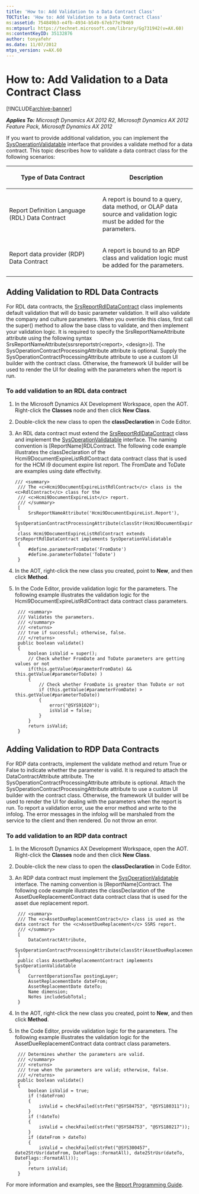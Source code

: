 ```yaml
---
title: 'How to: Add Validation to a Data Contract Class'
TOCTitle: 'How to: Add Validation to a Data Contract Class'
ms:assetid: 754849b3-e4fb-4934-b549-67eb77e79469
ms:mtpsurl: https://technet.microsoft.com/library/Gg731942(v=AX.60)
ms:contentKeyID: 35132876
author: tonyafehr
ms.date: 11/07/2012
mtps_version: v=AX.60
---
```


# How to: Add Validation to a Data Contract Class 


[!INCLUDE[archive-banner](includes/archive-banner.md)]


_**Applies To:** Microsoft Dynamics AX 2012 R2, Microsoft Dynamics AX 2012 Feature Pack, Microsoft Dynamics AX 2012_

If you want to provide additional validation, you can implement the [SysOperationValidatable](https://technet.microsoft.com/library/gg963711\(v=ax.60\)) interface that provides a validate method for a data contract. This topic describes how to validate a data contract class for the following scenarios:

<table>
<colgroup>
<col style="width: 50%" />
<col style="width: 50%" />
</colgroup>
<thead>
<tr class="header">
<th><p>Type of Data Contract</p></th>
<th><p>Description</p></th>
</tr>
</thead>
<tbody>
<tr class="odd">
<td><p>Report Definition Language (RDL) Data Contract</p></td>
<td><p>A report is bound to a query, data method, or OLAP data source and validation logic must be added for the parameters.</p></td>
</tr>
<tr class="even">
<td><p>Report data provider (RDP) Data Contract</p></td>
<td><p>A report is bound to an RDP class and validation logic must be added for the parameters.</p></td>
</tr>
</tbody>
</table>


## Adding Validation to RDL Data Contracts

For RDL data contracts, the [SrsReportRdlDataContract](https://technet.microsoft.com/library/gg939600\(v=ax.60\)) class implements default validation that will do basic parameter validation. It will also validate the company and culture parameters. When you override this class, first call the super() method to allow the base class to validate, and then implement your validation logic. It is required to specify the SrsReportNameAttribute attribute using the following syntax SrsReportNameAttribute(ssrsreportstr(\<report\>, \<design\>)). The SysOperationContractProcessingAttribute attribute is optional. Supply the SysOperationContractProcessingAttribute attribute to use a custom UI builder with the contract class. Otherwise, the framework UI builder will be used to render the UI for dealing with the parameters when the report is run.

### To add validation to an RDL data contract

1.  In the Microsoft Dynamics AX Development Workspace, open the AOT. Right-click the **Classes** node and then click **New Class**.

2.  Double-click the new class to open the **classDeclaration** in Code Editor.

3.  An RDL data contract must extend the [SrsReportRdlDataContract](https://technet.microsoft.com/library/gg939600\(v=ax.60\)) class and implement the [SysOperationValidatable](https://technet.microsoft.com/library/gg963711\(v=ax.60\)) interface. The naming convention is \[ReportName\]RDLContract. The following code example illustrates the classDeclaration of the Hcmi9DocumentExpireListRdlContract data contract class that is used for the HCM i9 document expire list report. The FromDate and ToDate are examples using date effectivity.
    
       ```X++
       /// <summary>
        /// The <c>Hcmi9DocumentExpireListRdlContract</c> class is the <c>RdlContract</c> class for the
        /// <c>Hcmi9DocumentExpireList</c> report.
        /// </summary>
        [
            SrsReportNameAttribute('Hcmi9DocumentExpireList.Report'),
            SysOperationContractProcessingAttribute(classStr(Hcmi9DocumentExpireListUIBuilder))
        ]
        class Hcmi9DocumentExpireListRdlContract extends SrsReportRdlDataContract implements SysOperationValidatable
        {
            #define.parameterFromDate('FromDate')
            #define.parameterToDate('ToDate')
        } 
       ```

4.  In the AOT, right-click the new class you created, point to **New**, and then click **Method**.

5.  In the Code Editor, provide validation logic for the parameters. The following example illustrates the validation logic for the Hcmi9DocumentExpireListRdlContract data contract class parameters.
    
       ```X++
        /// <summary>
        /// Validates the parameters.
        /// </summary>
        /// <returns>
        /// true if successful; otherwise, false.
        /// </returns>
        public boolean validate()
        {
            boolean isValid = super();
            // Check whether FromDate and ToDate parameters are getting values or not
            if(this.getValue(#parameterFromDate) && this.getValue(#parameterToDate) )
            {
                // Check whether FromDate is greater than ToDate or not
                if (this.getValue(#parameterFromDate) > this.getValue(#parameterToDate))
                {
                    error("@SYS91020");
                    isValid = false;
                }
            }
            return isValid;
        }
       ```

## Adding Validation to RDP Data Contracts

For RDP data contracts, implement the validate method and return True or False to indicate whether the parameter is valid. It is required to attach the DataContractAttribute attribute. The SysOperationContractProcessingAttribute attribute is optional. Attach the SysOperationContractProcessingAttribute attribute to use a custom UI builder with the contract class. Otherwise, the framework UI builder will be used to render the UI for dealing with the parameters when the report is run. To report a validation error, use the error method and write to the infolog. The error messages in the infolog will be marshaled from the service to the client and then rendered. Do not throw an error.

### To add validation to an RDP data contract

1.  In the Microsoft Dynamics AX Development Workspace, open the AOT. Right-click the **Classes** node and then click **New Class**.

2.  Double-click the new class to open the **classDeclaration** in Code Editor.

3.  An RDP data contract must implement the [SysOperationValidatable](https://technet.microsoft.com/library/gg963711\(v=ax.60\)) interface. The naming convention is \[ReportName\]Contract. The following code example illustrates the classDeclaration of the AssetDueReplacementContract data contract class that is used for the asset due replacement report.
    
       ```X++
        /// <summary>
        /// The <c>AssetDueReplacementContract</c> class is used as the data contract for the <c>AssetDueReplacement</c> SSRS report.
        /// </summary>
        [
            DataContractAttribute,
            SysOperationContractProcessingAttribute(classStr(AssetDueReplacementUIBuilder))
        ]
        public class AssetDueReplacementContract implements SysOperationValidatable
        {
            CurrentOperationsTax postingLayer;
            AssetReplacementDate dateFrom;
            AssetReplacementDate dateTo;
            Name dimension;
            NoYes includeSubTotal;
        }
       ```

4.  In the AOT, right-click the new class you created, point to **New**, and then click **Method**.

5.  In the Code Editor, provide validation logic for the parameters. The following example illustrates the validation logic for the AssetDueReplacementContract data contract class parameters.
    
       ```X++
        /// Determines whether the parameters are valid.
        /// </summary>
        /// <returns>
        /// true when the parameters are valid; otherwise, false.
        /// </returns>
        public boolean validate()
        {
            boolean isValid = true;
            if (!dateFrom)
            {
                isValid = checkFailed(strFmt("@SYS84753", "@SYS180311"));
            }
            if (!dateTo)
            {
                isValid = checkFailed(strFmt("@SYS84753", "@SYS180217"));
            }
            if (dateFrom > dateTo)
            {
                isValid = checkFailed(strFmt("@SYS300457", date2StrUsr(dateFrom, DateFlags::FormatAll), date2StrUsr(dateTo, DateFlags::FormatAll)));
            }
            return isValid;
        }
       ```

For more information and examples, see the [Report Programming Guide](https://go.microsoft.com/fwlink/?linkid=230569).

